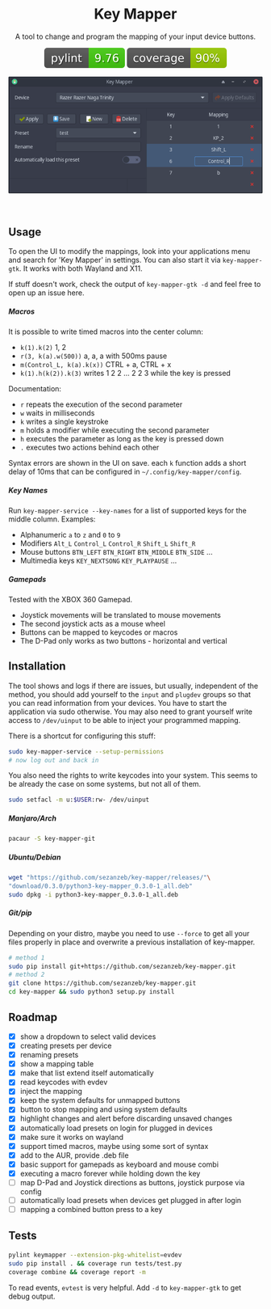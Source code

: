 <h1 align="center">Key Mapper</h1>

<p align="center">A tool to change and program the mapping of your input device buttons.</p>

<p align="center"><img src="readme/pylint.svg"/> <img src="readme/coverage.svg"/></p>

<p align="center"><img src="readme/screenshot.png"/></p>
<br/>

## Usage

To open the UI to modify the mappings, look into your applications menu
and search for 'Key Mapper' in settings. You can also start it via 
`key-mapper-gtk`. It works with both Wayland and X11.

If stuff doesn't work, check the output of `key-mapper-gtk -d` and feel free
to open up an issue here.

##### Macros

It is possible to write timed macros into the center column:
- `k(1).k(2)` 1, 2
- `r(3, k(a).w(500))` a, a, a with 500ms pause
- `m(Control_L, k(a).k(x))` CTRL + a, CTRL + x
- `k(1).h(k(2)).k(3)` writes 1 2 2 ... 2 2 3 while the key is pressed

Documentation:
- `r` repeats the execution of the second parameter
- `w` waits in milliseconds
- `k` writes a single keystroke
- `m` holds a modifier while executing the second parameter
- `h` executes the parameter as long as the key is pressed down
- `.` executes two actions behind each other

Syntax errors are shown in the UI on save. each `k` function adds a short
delay of 10ms that can be configured in `~/.config/key-mapper/config`.

##### Key Names

Run `key-mapper-service --key-names` for a list of supported keys for 
the middle column. Examples:

- Alphanumeric `a` to `z` and `0` to `9`
- Modifiers `Alt_L` `Control_L` `Control_R` `Shift_L` `Shift_R`
- Mouse buttons `BTN_LEFT` `BTN_RIGHT` `BTN_MIDDLE` `BTN_SIDE` ...
- Multimedia keys `KEY_NEXTSONG` `KEY_PLAYPAUSE` ...

##### Gamepads

Tested with the XBOX 360 Gamepad.
- Joystick movements will be translated to mouse movements
- The second joystick acts as a mouse wheel
- Buttons can be mapped to keycodes or macros
- The D-Pad only works as two buttons - horizontal and vertical

## Installation

The tool shows and logs if there are issues, but usually, independent of the
method, you should add yourself to the `input` and `plugdev` groups so that
you can read information from your devices. You have to start the application
via sudo otherwise. You may also need to grant yourself write access to
`/dev/uinput` to be able to inject your programmed mapping.

There is a shortcut for configuring this stuff:

```bash
sudo key-mapper-service --setup-permissions
# now log out and back in
```

You also need the rights to write keycodes into your system. This seems to be
already the case on some systems, but not all of them.

```bash
sudo setfacl -m u:$USER:rw- /dev/uinput
```

##### Manjaro/Arch

```bash
pacaur -S key-mapper-git
```

##### Ubuntu/Debian

```bash
wget "https://github.com/sezanzeb/key-mapper/releases/"\
"download/0.3.0/python3-key-mapper_0.3.0-1_all.deb"
sudo dpkg -i python3-key-mapper_0.3.0-1_all.deb
```

##### Git/pip

Depending on your distro, maybe you need to use `--force` to get all your
files properly in place and overwrite a previous installation of key-mapper.

```bash
# method 1
sudo pip install git+https://github.com/sezanzeb/key-mapper.git
# method 2
git clone https://github.com/sezanzeb/key-mapper.git
cd key-mapper && sudo python3 setup.py install
```

## Roadmap

- [x] show a dropdown to select valid devices
- [x] creating presets per device
- [x] renaming presets
- [x] show a mapping table
- [x] make that list extend itself automatically
- [x] read keycodes with evdev
- [x] inject the mapping
- [x] keep the system defaults for unmapped buttons
- [x] button to stop mapping and using system defaults
- [x] highlight changes and alert before discarding unsaved changes
- [x] automatically load presets on login for plugged in devices
- [x] make sure it works on wayland
- [x] support timed macros, maybe using some sort of syntax
- [x] add to the AUR, provide .deb file
- [x] basic support for gamepads as keyboard and mouse combi
- [x] executing a macro forever while holding down the key
- [ ] map D-Pad and Joystick directions as buttons, joystick purpose via config
- [ ] automatically load presets when devices get plugged in after login
- [ ] mapping a combined button press to a key

## Tests

```bash
pylint keymapper --extension-pkg-whitelist=evdev
sudo pip install . && coverage run tests/test.py
coverage combine && coverage report -m
```

To read events, `evtest` is very helpful. Add `-d` to `key-mapper-gtk`
to get debug output.

